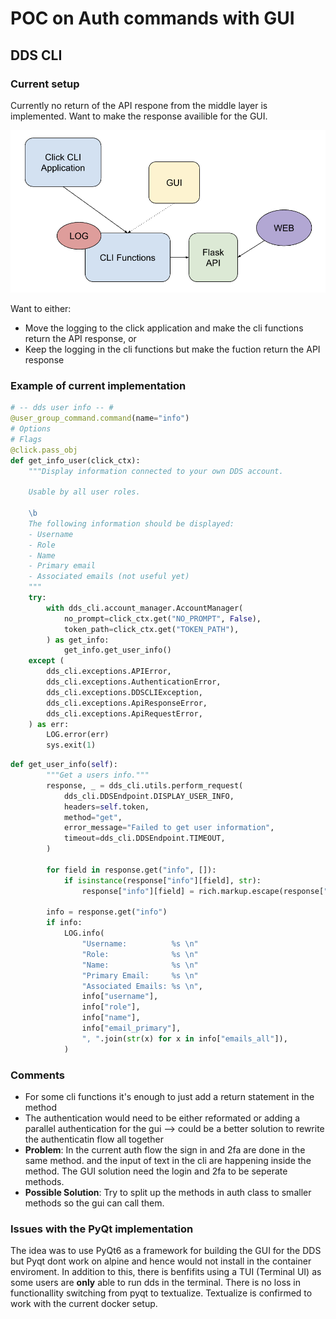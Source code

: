# POC on Auth commands with GUI

## DDS CLI 

### Current setup
Currently no return of the API respone from the middle layer is implemented. Want to make the response availible for the GUI. 

![Image](./DDS_current_implementation.jpeg)

Want to either:
- Move the logging to the click application and make the cli functions return the API response, or
- Keep the logging in the cli functions but make the fuction return the API response

### Example of current implementation

```python
# -- dds user info -- #
@user_group_command.command(name="info")
# Options
# Flags
@click.pass_obj
def get_info_user(click_ctx):
    """Display information connected to your own DDS account.

    Usable by all user roles.

    \b
    The following information should be displayed:
    - Username
    - Role
    - Name
    - Primary email
    - Associated emails (not useful yet)
    """
    try:
        with dds_cli.account_manager.AccountManager(
            no_prompt=click_ctx.get("NO_PROMPT", False),
            token_path=click_ctx.get("TOKEN_PATH"),
        ) as get_info:
            get_info.get_user_info()
    except (
        dds_cli.exceptions.APIError,
        dds_cli.exceptions.AuthenticationError,
        dds_cli.exceptions.DDSCLIException,
        dds_cli.exceptions.ApiResponseError,
        dds_cli.exceptions.ApiRequestError,
    ) as err:
        LOG.error(err)
        sys.exit(1)
```

```python
def get_user_info(self):
        """Get a users info."""
        response, _ = dds_cli.utils.perform_request(
            dds_cli.DDSEndpoint.DISPLAY_USER_INFO,
            headers=self.token,
            method="get",
            error_message="Failed to get user information",
            timeout=dds_cli.DDSEndpoint.TIMEOUT,
        )

        for field in response.get("info", []):
            if isinstance(response["info"][field], str):
                response["info"][field] = rich.markup.escape(response["info"][field])

        info = response.get("info")
        if info:
            LOG.info(
                "Username:          %s \n"
                "Role:              %s \n"
                "Name:              %s \n"
                "Primary Email:     %s \n"
                "Associated Emails: %s \n",
                info["username"],
                info["role"],
                info["name"],
                info["email_primary"],
                ", ".join(str(x) for x in info["emails_all"]),
            )
```

### Comments 

- For some cli functions it's enough to just add a return statement in the method
- The authentication would need to be either reformated or adding a parallel authentication for the gui --> could be a better solution to rewrite the authenticatin flow all together 
- **Problem**: In the current auth flow the sign in and 2fa are done in the same method. and the input of text in the cli are happening inside the method. The GUI solution need the login and 2fa to be seperate methods.
- **Possible Solution**: Try to split up the methods in auth class to smaller methods so the gui can call them.


### Issues with the PyQt implementation 

The idea was to use PyQt6 as a framework for building the GUI for the DDS but Pyqt dont work on alpine and hence would not install in the container enviroment. In addition to this, there is benfifits using a TUI (Terminal UI) as some users are **only** able to run dds in the terminal. There is no loss in functionallity switching from pyqt to textualize. Textualize is confirmed to work with the current docker setup. 

